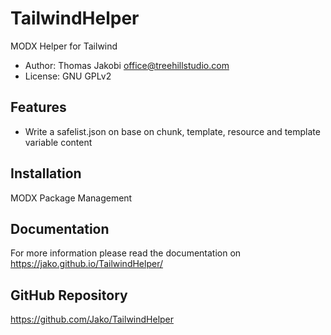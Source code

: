 # TailwindHelper

MODX Helper for Tailwind

- Author: Thomas Jakobi <office@treehillstudio.com>
- License: GNU GPLv2

## Features

- Write a safelist.json on base on chunk, template, resource and template variable content

## Installation

MODX Package Management

## Documentation

For more information please read the documentation on https://jako.github.io/TailwindHelper/

## GitHub Repository

https://github.com/Jako/TailwindHelper
